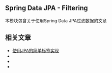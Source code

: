 ## Spring Data JPA - Filtering

本模块包含关于使用Spring Data JPA过滤数据的文章

## 相关文章

- [使用JPA的简单标签实现](docs/使用JPA的简单标签实现.md)
- []()
- []()
- []()